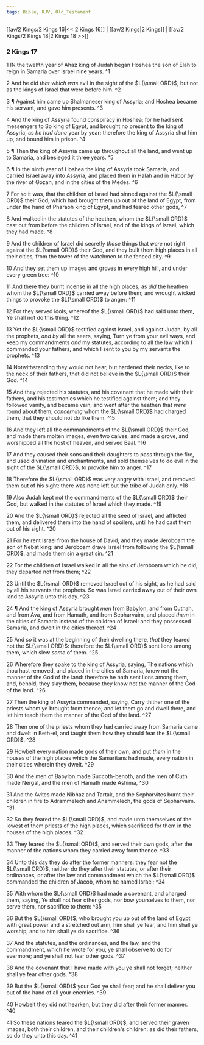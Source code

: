 ```yaml
---
tags: Bible, KJV, Old_Testament
---
```


[[av/2 Kings/2 Kings 16|<< 2 Kings 16]] | [[av/2 Kings|2 Kings]] | [[av/2 Kings/2 Kings 18|2 Kings 18 >>]]

### 2 Kings 17

1 IN the twelfth year of Ahaz king of Judah began Hoshea the son of Elah to reign in Samaria over Israel nine years. ^1

2 And he did _that_ _which_ _was_ evil in the sight of the $L{\small ORD}$, but not as the kings of Israel that were before him. ^2

3 ¶ Against him came up Shalmaneser king of Assyria; and Hoshea became his servant, and gave him presents. ^3

4 And the king of Assyria found conspiracy in Hoshea: for he had sent messengers to So king of Egypt, and brought no present to the king of Assyria, as _he_ _had_ _done_ year by year: therefore the king of Assyria shut him up, and bound him in prison. ^4

5 ¶ Then the king of Assyria came up throughout all the land, and went up to Samaria, and besieged it three years. ^5

6 ¶ In the ninth year of Hoshea the king of Assyria took Samaria, and carried Israel away into Assyria, and placed them in Halah and in Habor _by_ the river of Gozan, and in the cities of the Medes. ^6

7 For _so_ it was, that the children of Israel had sinned against the $L{\small ORD}$ their God, which had brought them up out of the land of Egypt, from under the hand of Pharaoh king of Egypt, and had feared other gods, ^7

8 And walked in the statutes of the heathen, whom the $L{\small ORD}$ cast out from before the children of Israel, and of the kings of Israel, which they had made. ^8

9 And the children of Israel did secretly _those_ things that _were_ not right against the $L{\small ORD}$ their God, and they built them high places in all their cities, from the tower of the watchmen to the fenced city. ^9

10 And they set them up images and groves in every high hill, and under every green tree: ^10

11 And there they burnt incense in all the high places, as _did_ the heathen whom the $L{\small ORD}$ carried away before them; and wrought wicked things to provoke the $L{\small ORD}$ to anger: ^11

12 For they served idols, whereof the $L{\small ORD}$ had said unto them, Ye shall not do this thing. ^12

13 Yet the $L{\small ORD}$ testified against Israel, and against Judah, by all the prophets, _and_ _by_ all the seers, saying, Turn ye from your evil ways, and keep my commandments _and_ my statutes, according to all the law which I commanded your fathers, and which I sent to you by my servants the prophets. ^13

14 Notwithstanding they would not hear, but hardened their necks, like to the neck of their fathers, that did not believe in the $L{\small ORD}$ their God. ^14

15 And they rejected his statutes, and his covenant that he made with their fathers, and his testimonies which he testified against them; and they followed vanity, and became vain, and went after the heathen that _were_ round about them, _concerning_ whom the $L{\small ORD}$ had charged them, that they should not do like them. ^15

16 And they left all the commandments of the $L{\small ORD}$ their God, and made them molten images, _even_ two calves, and made a grove, and worshipped all the host of heaven, and served Baal. ^16

17 And they caused their sons and their daughters to pass through the fire, and used divination and enchantments, and sold themselves to do evil in the sight of the $L{\small ORD}$, to provoke him to anger. ^17

18 Therefore the $L{\small ORD}$ was very angry with Israel, and removed them out of his sight: there was none left but the tribe of Judah only. ^18

19 Also Judah kept not the commandments of the $L{\small ORD}$ their God, but walked in the statutes of Israel which they made. ^19

20 And the $L{\small ORD}$ rejected all the seed of Israel, and afflicted them, and delivered them into the hand of spoilers, until he had cast them out of his sight. ^20

21 For he rent Israel from the house of David; and they made Jeroboam the son of Nebat king: and Jeroboam drave Israel from following the $L{\small ORD}$, and made them sin a great sin. ^21

22 For the children of Israel walked in all the sins of Jeroboam which he did; they departed not from them; ^22

23 Until the $L{\small ORD}$ removed Israel out of his sight, as he had said by all his servants the prophets. So was Israel carried away out of their own land to Assyria unto this day. ^23

24 ¶ And the king of Assyria brought _men_ from Babylon, and from Cuthah, and from Ava, and from Hamath, and from Sepharvaim, and placed _them_ in the cities of Samaria instead of the children of Israel: and they possessed Samaria, and dwelt in the cities thereof. ^24

25 And _so_ it was at the beginning of their dwelling there, _that_ they feared not the $L{\small ORD}$: therefore the $L{\small ORD}$ sent lions among them, which slew _some_ of them. ^25

26 Wherefore they spake to the king of Assyria, saying, The nations which thou hast removed, and placed in the cities of Samaria, know not the manner of the God of the land: therefore he hath sent lions among them, and, behold, they slay them, because they know not the manner of the God of the land. ^26

27 Then the king of Assyria commanded, saying, Carry thither one of the priests whom ye brought from thence; and let them go and dwell there, and let him teach them the manner of the God of the land. ^27

28 Then one of the priests whom they had carried away from Samaria came and dwelt in Beth-el, and taught them how they should fear the $L{\small ORD}$. ^28

29 Howbeit every nation made gods of their own, and put _them_ in the houses of the high places which the Samaritans had made, every nation in their cities wherein they dwelt. ^29

30 And the men of Babylon made Succoth-benoth, and the men of Cuth made Nergal, and the men of Hamath made Ashima, ^30

31 And the Avites made Nibhaz and Tartak, and the Sepharvites burnt their children in fire to Adrammelech and Anammelech, the gods of Sepharvaim. ^31

32 So they feared the $L{\small ORD}$, and made unto themselves of the lowest of them priests of the high places, which sacrificed for them in the houses of the high places. ^32

33 They feared the $L{\small ORD}$, and served their own gods, after the manner of the nations whom they carried away from thence. ^33

34 Unto this day they do after the former manners: they fear not the $L{\small ORD}$, neither do they after their statutes, or after their ordinances, or after the law and commandment which the $L{\small ORD}$ commanded the children of Jacob, whom he named Israel; ^34

35 With whom the $L{\small ORD}$ had made a covenant, and charged them, saying, Ye shall not fear other gods, nor bow yourselves to them, nor serve them, nor sacrifice to them: ^35

36 But the $L{\small ORD}$, who brought you up out of the land of Egypt with great power and a stretched out arm, him shall ye fear, and him shall ye worship, and to him shall ye do sacrifice. ^36

37 And the statutes, and the ordinances, and the law, and the commandment, which he wrote for you, ye shall observe to do for evermore; and ye shall not fear other gods. ^37

38 And the covenant that I have made with you ye shall not forget; neither shall ye fear other gods. ^38

39 But the $L{\small ORD}$ your God ye shall fear; and he shall deliver you out of the hand of all your enemies. ^39

40 Howbeit they did not hearken, but they did after their former manner. ^40

41 So these nations feared the $L{\small ORD}$, and served their graven images, both their children, and their children's children: as did their fathers, so do they unto this day. ^41
